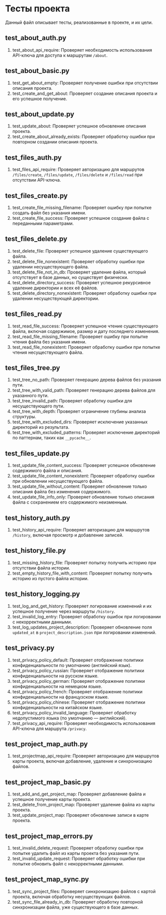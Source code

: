 # Тесты проекта

Данный файл описывает тесты, реализованные в проекте, и их цели.

## test_about_auth.py

1. test_about_api_require: Проверяет необходимость использования API-ключа для доступа к маршрутам `/about`.

## test_about_basic.py

1. test_get_about_empty: Проверяет получение ошибки при отсутствии описания проекта.
2. test_create_and_get_about: Проверяет создание описания проекта и его успешное получение.

## test_about_update.py

1. test_update_about: Проверяет успешное обновление описания проекта.
2. test_create_about_already_exists: Проверяет обработку ошибки при повторном создании описания проекта.

## test_files_auth.py

1. test_files_api_require: Проверяет авторизацию для маршрутов `/files/create`, `/files/update`, `/files/delete` и `/files/read` при отсутствии API-ключа.

## test_files_create.py

1. test_create_file_missing_filename: Проверяет ошибку при попытке создать файл без указания имени.
2. test_create_file_success: Проверяет успешное создание файла с переданными параметрами.

## test_files_delete.py

1. test_delete_file: Проверяет успешное удаление существующего файла.
2. test_delete_file_nonexistent: Проверяет обработку ошибки при удалении несуществующего файла.
3. test_delete_file_not_in_db: Проверяет удаление файла, который отсутствует в базе данных, но существует физически.
4. test_delete_directory_success: Проверяет успешное рекурсивное удаление директории и всех её файлов.
5. test_delete_directory_nonexistent: Проверяет обработку ошибки при удалении несуществующей директории.

## test_files_read.py

1. test_read_file_success: Проверяет успешное чтение существующего файла, включая содержимое, размер и дату последнего изменения.
2. test_read_file_missing_filename: Проверяет ошибку при попытке чтения файла без указания имени.
3. test_read_file_nonexistent: Проверяет обработку ошибки при попытке чтения несуществующего файла.

## test_files_tree.py

1. test_tree_no_path: Проверяет генерацию дерева файлов без указания пути.
2. test_tree_with_valid_path: Проверяет генерацию дерева файлов для указанного пути.
3. test_tree_invalid_path: Проверяет обработку ошибки для несуществующего пути.
4. test_tree_with_depth: Проверяет ограничение глубины анализа структуры.
5. test_tree_with_excluded_dirs: Проверяет исключение указанных директорий из результата.
6. test_tree_with_excluded_patterns: Проверяет исключение директорий по паттернам, таких как `__pycache__`.

## test_files_update.py

1. test_update_file_content_success: Проверяет успешное обновление содержимого файла и описания.
2. test_update_file_content_nonexistent: Проверяет обработку ошибки при обновлении несуществующего файла.
3. test_update_file_without_content: Проверяет обновление только описания файла без изменения содержимого.
4. test_update_file_info_only: Проверяет обновление только описания файла с сохранением его содержимого неизменным.

## test_history_auth.py

1. test_history_api_require: Проверяет авторизацию для маршрутов `/history`, включая просмотр и добавление записей.

## test_history_file.py

1. test_missing_history_file: Проверяет попытку получить историю при отсутствии файла истории.
2. test_empty_history_file_with_content: Проверяет попытку получить историю из пустого файла истории.

## test_history_logging.py

1. test_log_and_get_history: Проверяет логирование изменений и их успешное получение через маршруты `/history`.
2. test_invalid_log_entry: Проверяет обработку ошибок при логировании с некорректными данными.
3. test_log_updates_project_description: Проверяет обновление поля `updated_at` в `project_description.json` при логировании изменений.

## test_privacy.py

1. test_privacy_policy_default: Проверяет отображение политики конфиденциальности по умолчанию (английский язык).
2. test_privacy_policy_russian: Проверяет отображение политики конфиденциальности на русском языке.
3. test_privacy_policy_german: Проверяет отображение политики конфиденциальности на немецком языке.
4. test_privacy_policy_french: Проверяет отображение политики конфиденциальности на французском языке.
5. test_privacy_policy_chinese: Проверяет отображение политики конфиденциальности на китайском языке.
6. test_privacy_policy_invalid_language: Проверяет обработку недопустимого языка (по умолчанию — английский).
7. test_privacy_api_require: Проверяет необходимость использования API-ключа для маршрута `/privacy`.

## test_project_map_auth.py

1. test_projectmap_api_require: Проверяет авторизацию для маршрутов карты проекта, включая добавление, удаление и синхронизацию файлов.

## test_project_map_basic.py

1. test_add_and_get_project_map: Проверяет добавление файла и успешное получение карты проекта.
2. test_delete_from_project_map: Проверяет удаление файла из карты проекта.
3. test_update_project_map: Проверяет обновление записи в карте проекта.

## test_project_map_errors.py

1. test_invalid_delete_request: Проверяет обработку ошибки при попытке удалить файл из карты проекта без указания пути.
2. test_invalid_update_request: Проверяет обработку ошибки при попытке обновить файл с некорректными данными.

## test_project_map_sync.py

1. test_sync_project_files: Проверяет синхронизацию файлов с картой проекта, включая обработку несуществующих файлов.
2. test_sync_file_already_in_db: Проверяет обработку повторной синхронизации файла, уже существующего в базе данных.
